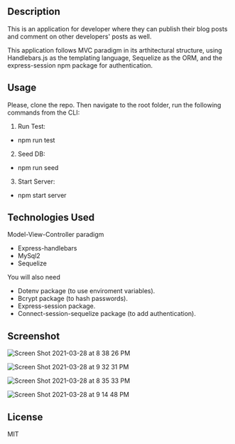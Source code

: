 

## Description

This is an application for developer where they can publish their blog posts and comment on other developers' posts as well. 

This application follows MVC paradigm in its arthitectural structure, using Handlebars.js as the templating language, Sequelize as the ORM, and the express-session npm package for authentication.

## Usage

Please, clone the repo. Then navigate to the root folder, run the following commands from the CLI:

1. Run Test:

* npm run test
 
2. Seed DB:
 
* npm run seed
 
3. Start Server:
 
* npm start server
 
 ## Technologies Used
 
Model-View-Controller paradigm

* Express-handlebars
* MySql2
* Sequelize

You will also need

* Dotenv package (to use enviroment variables).
* Bcrypt package (to hash passwords).
* Express-session package.
* Connect-session-sequelize package (to add authentication).
 

## Screenshot

![Screen Shot 2021-03-28 at 8 38 26 PM](https://user-images.githubusercontent.com/69886471/112881645-8f135a80-9091-11eb-9362-0543b6806dcc.png)

![Screen Shot 2021-03-28 at 9 32 31 PM](https://user-images.githubusercontent.com/69886471/112881913-e6b1c600-9091-11eb-90f3-884fbd83628f.png)

![Screen Shot 2021-03-28 at 8 35 33 PM](https://user-images.githubusercontent.com/69886471/112882017-0812b200-9092-11eb-97da-c9625818eb01.png)

![Screen Shot 2021-03-28 at 9 14 48 PM](https://user-images.githubusercontent.com/69886471/112882602-c7676880-9092-11eb-8719-a19b23982b08.png)

 ## License
 
 MIT
